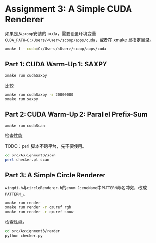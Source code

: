# Assignment 3: A Simple CUDA Renderer

如果是从`scoop`安装的 cuda，需要设置环境变量`CUDA_PATH=C:/Users/<User>/scoop/apps/cuda`，或者在 xmake 里指定目录。

```bash
xmake f --cuda=C:/Users/<User>/scoop/apps/cuda
```

## Part 1: CUDA Warm-Up 1: SAXPY

```bash
xmake run cudaSaxpy
```
比较
```bash
xmake run cudaSaxpy -n 20000000
xmake run saxpy
```

## Part 2: CUDA Warm-Up 2: Parallel Prefix-Sum

```bash
xmake run cudaScan
```

检查性能

TODO：perl 脚本不跨平台，先不要使用。

```bash
cd src/Assignment3/scan
perl checker.pl scan
```

## Part 3: A Simple Circle Renderer

`wingdi.h`与`circleRenderer.h`的`enum SceneName`中`PATTERN`命名冲突，改成`PATTERN_`。

```bash
xmake run render
xmake run render -r cpuref rgb
xmake run render -r cpuref snow
```

检查性能。

```bash
cd src/Assignment3/render
python checker.py
```
